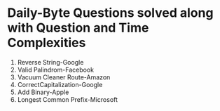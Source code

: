 # Daily-Byte Questions solved along with Question and Time Complexities

1. Reverse String-Google
2. Valid Palindrom-Facebook
3. Vacuum Cleaner Route-Amazon	
4. CorrectCapitalization-Google
5. Add Binary-Apple
6. Longest Common Prefix-Microsoft